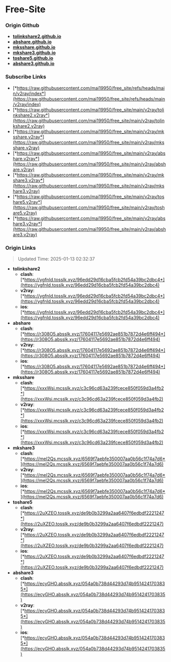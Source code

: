# Free-Site

### Origin Github

- [**tolinkshare2.github.io**](https://github.com/tolinkshare2/tolinkshare2.github.io)
- [**abshare.github.io**](https://github.com/abshare/abshare.github.io)
- [**mksshare.github.io**](https://github.com/mksshare/mksshare.github.io)
- [**mkshare3.github.io**](https://github.com/mkshare3/mkshare3.github.io)
- [**toshare5.github.io**](https://github.com/toshare5/toshare5.github.io)
- [**abshare3.github.io**](https://github.com/abshare3/abshare3.github.io)

### Subscribe Links

- [*https://raw.githubusercontent.com/mai19950/free_site/refs/heads/main/v2ray/index*](https://raw.githubusercontent.com/mai19950/free_site/refs/heads/main/v2ray/index)
- [*https://raw.githubusercontent.com/mai19950/free_site/main/v2ray/tolinkshare2.v2ray*](https://raw.githubusercontent.com/mai19950/free_site/main/v2ray/tolinkshare2.v2ray)
- [*https://raw.githubusercontent.com/mai19950/free_site/main/v2ray/mksshare.v2ray*](https://raw.githubusercontent.com/mai19950/free_site/main/v2ray/mksshare.v2ray)
- [*https://raw.githubusercontent.com/mai19950/free_site/main/v2ray/abshare.v2ray*](https://raw.githubusercontent.com/mai19950/free_site/main/v2ray/abshare.v2ray)
- [*https://raw.githubusercontent.com/mai19950/free_site/main/v2ray/mkshare3.v2ray*](https://raw.githubusercontent.com/mai19950/free_site/main/v2ray/mkshare3.v2ray)
- [*https://raw.githubusercontent.com/mai19950/free_site/main/v2ray/toshare5.v2ray*](https://raw.githubusercontent.com/mai19950/free_site/main/v2ray/toshare5.v2ray)
- [*https://raw.githubusercontent.com/mai19950/free_site/main/v2ray/abshare3.v2ray*](https://raw.githubusercontent.com/mai19950/free_site/main/v2ray/abshare3.v2ray)

### Origin Links

> Updated Time: 2025-01-13 02:32:37

- **tolinkshare2**
  - **clash**: [*https://ygfnId.tosslk.xyz/96edd29d16cba5fcb2fd54a39bc2dbc4*](https://ygfnId.tosslk.xyz/96edd29d16cba5fcb2fd54a39bc2dbc4)
  - **v2ray**: [*https://ygfnId.tosslk.xyz/96edd29d16cba5fcb2fd54a39bc2dbc4*](https://ygfnId.tosslk.xyz/96edd29d16cba5fcb2fd54a39bc2dbc4)
  - **ios**: [*https://ygfnId.tosslk.xyz/96edd29d16cba5fcb2fd54a39bc2dbc4*](https://ygfnId.tosslk.xyz/96edd29d16cba5fcb2fd54a39bc2dbc4)
- **abshare**
  - **clash**: [*https://r308O5.absslk.xyz/17604117e5692ae851b7872d4e6ff494*](https://r308O5.absslk.xyz/17604117e5692ae851b7872d4e6ff494)
  - **v2ray**: [*https://r308O5.absslk.xyz/17604117e5692ae851b7872d4e6ff494*](https://r308O5.absslk.xyz/17604117e5692ae851b7872d4e6ff494)
  - **ios**: [*https://r308O5.absslk.xyz/17604117e5692ae851b7872d4e6ff494*](https://r308O5.absslk.xyz/17604117e5692ae851b7872d4e6ff494)
- **mksshare**
  - **clash**: [*https://xxxWsi.mcsslk.xyz/c3c96cd63a239fcece850f059d3a4fb2*](https://xxxWsi.mcsslk.xyz/c3c96cd63a239fcece850f059d3a4fb2)
  - **v2ray**: [*https://xxxWsi.mcsslk.xyz/c3c96cd63a239fcece850f059d3a4fb2*](https://xxxWsi.mcsslk.xyz/c3c96cd63a239fcece850f059d3a4fb2)
  - **ios**: [*https://xxxWsi.mcsslk.xyz/c3c96cd63a239fcece850f059d3a4fb2*](https://xxxWsi.mcsslk.xyz/c3c96cd63a239fcece850f059d3a4fb2)
- **mkshare3**
  - **clash**: [*https://meI2Qs.mcsslk.xyz/6569f7aebfe350007aa0b56c1f74a7d6*](https://meI2Qs.mcsslk.xyz/6569f7aebfe350007aa0b56c1f74a7d6)
  - **v2ray**: [*https://meI2Qs.mcsslk.xyz/6569f7aebfe350007aa0b56c1f74a7d6*](https://meI2Qs.mcsslk.xyz/6569f7aebfe350007aa0b56c1f74a7d6)
  - **ios**: [*https://meI2Qs.mcsslk.xyz/6569f7aebfe350007aa0b56c1f74a7d6*](https://meI2Qs.mcsslk.xyz/6569f7aebfe350007aa0b56c1f74a7d6)
- **toshare5**
  - **clash**: [*https://2uXZEO.tosslk.xyz/de9b0b3299a2aa6407f6edbdf2221247*](https://2uXZEO.tosslk.xyz/de9b0b3299a2aa6407f6edbdf2221247)
  - **v2ray**: [*https://2uXZEO.tosslk.xyz/de9b0b3299a2aa6407f6edbdf2221247*](https://2uXZEO.tosslk.xyz/de9b0b3299a2aa6407f6edbdf2221247)
  - **ios**: [*https://2uXZEO.tosslk.xyz/de9b0b3299a2aa6407f6edbdf2221247*](https://2uXZEO.tosslk.xyz/de9b0b3299a2aa6407f6edbdf2221247)
- **abshare3**
  - **clash**: [*https://ecyGHO.absslk.xyz/054a0b738d44293d74b9514241703835*](https://ecyGHO.absslk.xyz/054a0b738d44293d74b9514241703835)
  - **v2ray**: [*https://ecyGHO.absslk.xyz/054a0b738d44293d74b9514241703835*](https://ecyGHO.absslk.xyz/054a0b738d44293d74b9514241703835)
  - **ios**: [*https://ecyGHO.absslk.xyz/054a0b738d44293d74b9514241703835*](https://ecyGHO.absslk.xyz/054a0b738d44293d74b9514241703835)
